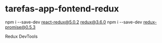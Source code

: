 # tarefas-app-fontend-redux

npm i --save-dev react-redux@5.0.2 redux@3.6.0
npm i --save-dev redux-promise@0.5.3

Redux DevTools